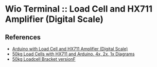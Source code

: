 # Wio Terminal :: Load Cell and HX711 Amplifier (Digital Scale)


## References

* [Arduino with Load Cell and HX711 Amplifier (Digital Scale)](https://randomnerdtutorials.com/arduino-load-cell-hx711/)
* [50kg Load Cells with HX711 and Arduino. 4x, 2x, 1x Diagrams](https://circuitjournal.com/50kg-load-cells-with-HX711)
* [50kg Loadcell Bracket versionF](https://www.thingiverse.com/thing:2624188)
